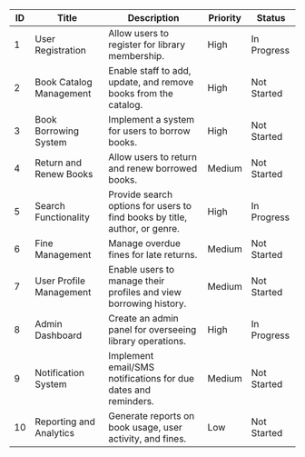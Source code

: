 | ID  | Title                          | Description                                                      | Priority | Status       |
|-----|--------------------------------|------------------------------------------------------------------|----------|--------------|
| 1   | User Registration              | Allow users to register for library membership.                 | High     | In Progress  |
| 2   | Book Catalog Management        | Enable staff to add, update, and remove books from the catalog. | High     | Not Started  |
| 3   | Book Borrowing System          | Implement a system for users to borrow books.                   | High     | Not Started  |
| 4   | Return and Renew Books         | Allow users to return and renew borrowed books.                 | Medium   | Not Started  |
| 5   | Search Functionality           | Provide search options for users to find books by title, author, or genre. | High     | In Progress  |
| 6   | Fine Management                | Manage overdue fines for late returns.                           | Medium   | Not Started  |
| 7   | User Profile Management        | Enable users to manage their profiles and view borrowing history.| Medium   | Not Started  |
| 8   | Admin Dashboard                | Create an admin panel for overseeing library operations.         | High     | In Progress  |
| 9   | Notification System            | Implement email/SMS notifications for due dates and reminders.  | Medium   | Not Started  |
| 10  | Reporting and Analytics        | Generate reports on book usage, user activity, and fines.      | Low      | Not Started  |
